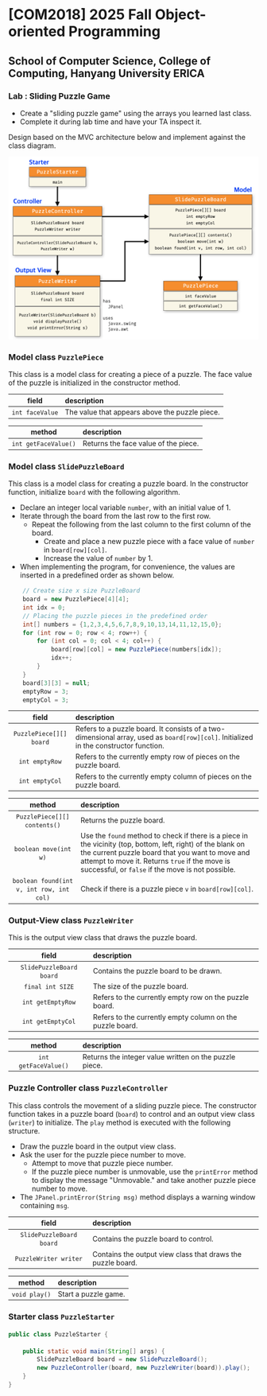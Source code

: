 # [COM2018] 2025 Fall Object-oriented Programming
## School of Computer Science, College of Computing, Hanyang University ERICA

### Lab : Sliding Puzzle Game

- Create a "sliding puzzle game" using the arrays you learned last class.
- Complete it during lab time and have your TA inspect it.

Design based on the MVC architecture below and implement against the class diagram.

<img src="img/slide.png" width="750">

### Model class `PuzzlePiece`

This class is a model class for creating a piece of a puzzle. The face value of the puzzle is initialized in the constructor method.

| field | description |
|:---:|:---|
| `int faceValue` | The value that appears above the puzzle piece. |

| method | description |
|:---:|:---|
| `int getFaceValue()` | Returns the face value of the piece. |

### Model class `SlidePuzzleBoard`

This class is a model class for creating a puzzle board. In the constructor function, initialize `board` with the following algorithm.

- Declare an integer local variable `number`, with an initial value of 1.
- Iterate through the board from the last row to the first row.
    - Repeat the following from the last column to the first column of the board.
        - Create and place a new puzzle piece with a face value of `number` in `board[row][col]`.
        - Increase the value of `number` by 1.
- When implementing the program, for convenience, the values are inserted in a predefined order as shown below.
```Java
    // Create size x size PuzzleBoard
    board = new PuzzlePiece[4][4];
    int idx = 0;
    // Placing the puzzle pieces in the predefined order
    int[] numbers = {1,2,3,4,5,6,7,8,9,10,13,14,11,12,15,0};
    for (int row = 0; row < 4; row++) {
        for (int col = 0; col < 4; col++) {
            board[row][col] = new PuzzlePiece(numbers[idx]);
            idx++;
        }
    }
    board[3][3] = null;
    emptyRow = 3;
    emptyCol = 3;
```

| field | description |
|:---:|:---|
| `PuzzlePiece[][] board` | Refers to a puzzle board. It consists of a two-dimensional array, used as `board[row][col]`. Initialized in the constructor function. |
| `int emptyRow` | Refers to the currently empty row of pieces on the puzzle board. |
| `int emptyCol` | Refers to the currently empty column of pieces on the puzzle board. |

| method | description | 
|:---:|:---|
| `PuzzlePiece[][] contents()` | Returns the puzzle board. |
| `boolean move(int w)` | Use the `found` method to check if there is a piece in the vicinity (top, bottom, left, right) of the blank on the current puzzle board that you want to move and attempt to move it. Returns `true` if the move is successful, or `false` if the move is not possible. |
| `boolean found(int v, int row, int col)` | Check if there is a puzzle piece `v` in `board[row][col]`. |

### Output-View class `PuzzleWriter`

This is the output view class that draws the puzzle board.

| field | description |
|:---:|:---|
| `SlidePuzzleBoard board` | Contains the puzzle board to be drawn. |
| `final int SIZE` | The size of the puzzle board. |
| `int getEmptyRow` | Refers to the currently empty row on the puzzle board. |
| `int getEmptyCol` | Refers to the currently empty column on the puzzle board. |

| method | description |
|:---:|:---|
| `int getFaceValue()` | Returns the integer value written on the puzzle piece. |

### Puzzle Controller class `PuzzleController`

This class controls the movement of a sliding puzzle piece. The constructor function takes in a puzzle board (`board`) to control and an output view class (`writer`) to initialize.
The `play` method is executed with the following structure.

- Draw the puzzle board in the output view class.
- Ask the user for the puzzle piece number to move.
    - Attempt to move that puzzle piece number.
    - If the puzzle piece number is unmovable, use the `printError` method to display the message "Unmovable." and take another puzzle piece number to move.
- The `JPanel.printError(String msg)` method displays a warning window containing `msg`.

| field | description |
|:---:|:---|
| `SlidePuzzleBoard board` | Contains the puzzle board to control. |
| `PuzzleWriter writer` | Contains the output view class that draws the puzzle board. |

| method | description |
|:---:|:---|
| `void play()` | Start a puzzle game. |

### Starter class `PuzzleStarter`

```java
public class PuzzleStarter {

    public static void main(String[] args) {
        SlidePuzzleBoard board = new SlidePuzzleBoard();
        new PuzzleController(board, new PuzzleWriter(board)).play();
    }
}
```
